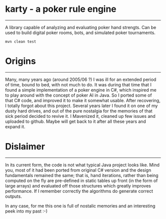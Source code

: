 # karty - a poker rule engine
---------------------
A library capable of analyzing and evaluating poker hand strengts. 
Can be used to build digital poker rooms, bots, and simulated poker 
tournaments.
```
mvn clean test
```

# Origins
---------------------
Many, many years ago (around 2005/06 ?) I was ill for an extended 
period of time, bound to bed, with not much to do. It was during 
that time that I found a simple implementation of a poker engine 
in C#, which inspired me to play around with the concept of poker AI 
in Java. So I ported some of that C# code, and improved it to make it somewhat 
usable. After recovering, I totally forgot about this project. Several 
years later I found it on one of my dusty hard drives, and out of the pure 
nostalgia for the memories of that sick period decided to revive it. 
I Mavenized it, cleaned up few issues and uploaded to github. Maybe will get back 
to it after all these years and expand it.

# Dislaimer
---------------------
In its current form, the code is not what typical Java project looks like. Mind you, 
most of it had been ported from original C# version and the design fundamentals 
remained the same; that is, hand iterations, rather than being computed on the fly 
are pre-defined in static tables up front (in the form of large arrays) and evaluated 
off those structures which greatly improves performance. If I remember correctly the 
algorithms do generate correct outputs.

In any case, for me this one is full of nostalic memories and an interesting peek 
into my past :-)
